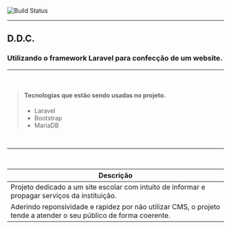 ![Build Status](https://img.shields.io/badge/status-desenvolvimento-sucess)
___

## D.D.C.

### Utilizando o framework Laravel para confecção de um website.

___

<br>

> #### Tecnologias que estão sendo usadas no projeto.
>
> - Laravel
> - Bootstrap
> - MariaDB

<br>

___

<br>

| Descrição |
| ----------- |
| Projeto dedicado a um site escolar com intuito de informar e propagar serviços da instituição. |
| Aderindo reponsividade e rapidez por não utilizar CMS, o projeto tende a atender o seu público de forma coerente. | 